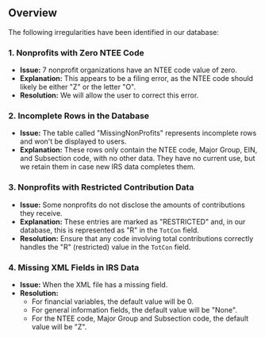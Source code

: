 ## Overview
The following irregularities have been identified in our database:

### 1. Nonprofits with Zero NTEE Code
- **Issue:** 7 nonprofit organizations have an NTEE code value of zero.
- **Explanation:** This appears to be a filing error, as the NTEE code should likely be either "Z" or the letter "O".
- **Resolution:** We will allow the user to correct this error.

### 2. Incomplete Rows in the Database
- **Issue:** The table called "MissingNonProfits" represents incomplete rows and won't be displayed to users.
- **Explanation:** These rows only contain the NTEE code, Major Group, EIN, and Subsection code, with no other data. They have no current use, but we retain them in case new IRS data completes them.

### 3. Nonprofits with Restricted Contribution Data
- **Issue:** Some nonprofits do not disclose the amounts of contributions they receive.
- **Explanation:** These entries are marked as "RESTRICTED" and, in our database, this is represented as "R" in the `TotCon` field.
- **Resolution:** Ensure that any code involving total contributions correctly handles the "R" (restricted) value in the `TotCon` field.

### 4. Missing XML Fields in IRS Data
- **Issue:** When the XML file has a missing field.
- **Resolution:** 
   - For financial variables, the default value will be 0.
   - For general information fields, the default value will be "None".
   - For the NTEE code, Major Group and Subsection code, the default value will be "Z".